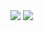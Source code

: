 
  <img src="https://github-readme-stats.vercel.app/api?username=wilfried-237&show_icons=true&hide=contribs,prs" />
  <img src="https://github-readme-stats.vercel.app/api/top-langs?username=wilfried-237&layout=compact&langs_count=8&hide=html,css" />
